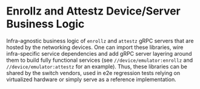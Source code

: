 # Enrollz and Attestz Device/Server Business Logic

Infra-agnostic business logic of `enrollz` and `attestz` gRPC servers
that are hosted by the networking devices. One can import these libraries,
wire infra-specific service dependencies and add gRPC server layering
around them to build fully functional services (see
`//device/emulator:enrollz` and `//device/emulator:attestz` for an example).
Thus, these libraries can be shared by the switch vendors, used in e2e
regression tests relying on virtualized hardware or simply serve as a
reference implementation.
